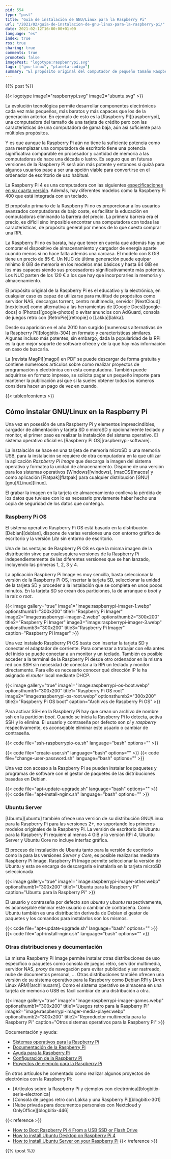 ```yaml
---
pid: 554
type: "post"
title: "Guía de instalación de GNU/Linux para la Raspberry Pi"
url: "/2021/02/guia-de-instalacion-de-gnu-linux-para-la-raspberry-pi/"
date: 2021-02-12T16:00:00+01:00
language: "es"
index: true
rss: true
sharing: true
comments: true
promoted: false
imagePost: "logotype:raspberrypi.svg"
tags: ["gnu-linux", "planeta-codigo"]
summary: "El propósito original del computador de pequeño tamaño Raspberry Pi es el educativo y aprendizaje de progamación e introducción a la  electrónica, sin embargo, debido a su bajo coste y ser una computador de propósito general es utilizado con otros múltiples propósitos. El primer paso para empezar a usar una Raspberry Pi es instalarle un sistema operativo, dos opciones son el ofrecido por la fundación de la Raspberry Pi o la versión ofrecida por Ubuntu."
---
```


{{% post %}}

{{< logotype image1="raspberrypi.svg" image2="ubuntu.svg" >}}

La evolución tecnológica permite desarrollar componentes electrónicos cada vez más pequeños, más baratos y más capaces que los de la generación anterior. En ejemplo de esto es la [Raspberry Pi][raspberrypi], una computadora del tamaño de una tarjeta de crédito pero con las características de una computadora de gama baja, aún así suficiente para múltiples propósitos.

Y es que aunque la Raspberry Pi aún no tiene la suficiente potencia como para reemplazar una computadora de escritorio tiene una potencia significativa comparable en procesador y cantidad de memoria a las computadoras de hace una década o lustro. Es seguro que en futuras versiones de la Raspberry Pi será aún más potente y entonces sí quizá para algunos usuarios pase a ser una opción viable para convertirse en el ordenador de escritorio de uso habitual.

La Raspberry Pi 4 es una computadora con las siguientes [especificaciones en su cuarta versión](https://www.raspberrypi.org/products/raspberry-pi-4-model-b/specifications/). Además, hay diferentes modelos como la Raspberry Pi 400 que está integrada con un teclado.

El propósito primario de la Raspberry Pi no es proporcionar a los usuarios avanzados computadoras de bajo coste, es facilitar la educación en computadoras eliminando la barrera del precio. La primera barrera era el precio, es difícil sino imposible encontrar una computadora con todas las características, de propósito general por menos de lo que cuesta comprar una RPi.

La Raspberry Pi no es barata, hay que tener en cuenta que además hay que comprar el dispositivo de almacenamiento y cargador de energía aparte cuando menos si no hace falta además una carcasa. El modelo con 8 GiB tiene un precio de 85 €. Un NUC de última generación puede equipar mínimo 8 GiB de memoria en los modelos más básicos y hasta 64 GiB en los más capaces siendo sus procesadores significativamente más potentes. Los NUC parten de los 120 € a los que hay que incorporarles la memoria y almacenamiento.

El propósito original de la Raspberry Pi es el educativo y la electrónica, en cualquier caso es capaz de utilizarse para multitud de propósitos como servidor NAS, descargas torrent, centro multimedia, servidor [NextCloud][nextcloud] como alternativa a las herramientas de [Google Docs][google-docs] o [Photos][google-photos] o evitar anuncios con AdGuard, consola de juegos retro con [RetroPie][retropie] o [Lakka][lakka].

Desde su aparición en el año 2010 han surgido [numerosas alternativas de la Raspberry Pi][blogbitix-304] en formato y características similares. Algunas incluso más potentes, sin embargo, dada la popularidad de la RPi es la que mejor soporte de software ofrece y de la que hay más información en caso de buscarla.

La [revista MagPi][magpi] en PDF se puede descargar de forma gratuita y contiene numerosos artículos sobre como realizar proyectos de programación y electrónica con esta computadora. También puede adquirirse en formato impreso, se solicita pagar un pequeño importe  para mantener la publicación así que si la sueles obtener todos los números considera hacer un pago de vez en cuando.

{{< tableofcontents >}}

## Cómo instalar GNU/Linux en la Raspberry Pi

Una vez en posesión de una Raspberry Pi y elementos imprescindibles, cargador de alimentación y tarjeta SD o microSD y opcionalmente teclado y monitor, el primer paso es realizar la instalación del sistema operativo. El sistema operativo oficial es [Raspberry Pi OS][raspberrypi-software].

La instalación se hace en una tarjeta de memoria microSD o una memoria USB, para la instalación se requiere de otra computadora en la que utilizar la aplicación _Raspberry Pi Image_ que descarga la imagen del sistema operativo y formatea la unidad de almacenamiento. Dispone de una versión para los sistemas operativos [Windows][windows], [macOS][macos] y como aplicación [Flatpak][flatpak] para cualquier distribución [GNU][gnu]/[Linux][linux].

El grabar la imagen en la tarjeta de almacenamiento conlleva la pérdida de los datos que tuviese con lo es necesario previamente haber hecho una copia de seguridad de los datos que contenga.

### Raspberry Pi OS

El sistema operativo Raspberry Pi OS está basado en la distribución [Debian][debian], dispone de varias versiones una con entorno gráfico de escritorio y la versión _Lite_ sin entorno de escritorio.

Una de las ventajas de Raspberry Pi OS es que la misma imagen de la distribución sirve par cualesquiera versiones de la Raspberry Pi independientemente de las diferentes versiones que se han lanzado, incluyendo las primeras 1, 2, 3 y 4.

La aplicación Raspberry Pi Image es muy sencilla, basta seleccionar la versión de la Raspberry Pi OS, insertar la tarjeta SD, seleccionar la unidad de la tarjeta SD y proceder a la instalación que se completa en unos pocos minutos. En la tarjeta SD se crean dos particiones, la de arranque o _boot_ y la raíz o _root_.

{{< image
    gallery="true"
    image1="image:raspberrypi-imager-1.webp" optionsthumb1="300x200" title1="Raspberry Pi Imager"
    image2="image:raspberrypi-imager-2.webp" optionsthumb2="300x200" title2="Raspberry Pi Imager"
    image3="image:raspberrypi-imager-3.webp" optionsthumb3="300x200" title3="Raspberry Pi Imager"
    caption="Raspberry Pi Imager" >}}

Una vez instalado Raspberry Pi OS basta con insertar la tarjeta SD y conectar el adaptador de corriente. Para comenzar a trabajar con ella antes del inicio se puede conectar a un monitor y un teclado. También es posible acceder a la terminal de la Raspberry Pi desde otro ordenador en la misma red con SSH sin necesidad de conectar a la RPi un teclado y monitor directamente. Para ello es necesario conocer qué dirección IP le ha asignado el _router_ local mediante DHCP.

{{< image
    gallery="true"
    image1="image:raspberrypi-os-boot.webp" optionsthumb1="300x200" title1="Raspberry Pi OS root"
    image2="image:raspberrypi-os-root.webp" optionsthumb2="300x200" title2="Raspberry Pi OS boot"
    caption="Archivos de Raspberry Pi OS" >}}

Para activar SSH en la Raspberry Pi hay que crean un archivo de nombre ssh en la partición _boot_. Cuando se inicia la Raspberry Pi lo detecta, activa SSH y lo elimina. El usuario y contraseña por defecto son _pi_ y _raspberry_ respectivamente, es aconsejable eliminar este usuario o cambiar de contraseña.

{{< code file="ssh-raspberrypio-os.sh" language="bash" options="" >}}

{{< code file="create-user.sh" language="bash" options="" >}}
{{< code file="change-user-password.sh" language="bash" options="" >}}

Una vez con acceso a la Raspberry Pi se pueden instalar los paquetes y programas de software con el gestor de paquetes de las distribuciones basadas en Debian.

{{< code file="apt-update-upgrade.sh" language="bash" options="" >}}
{{< code file="apt-install-nginx.sh" language="bash" options="" >}}

### Ubuntu Server

[Ubuntu][ubuntu] también ofrece una versión de su distribución GNU/Linux para la Raspberry Pi para las versiones 2+, no soportando los primeros modelos originales de la Raspberry Pi. La versión de escritorio de Ubuntu para la Raspberry Pi requiere al menos 4 GiB y la versión RPi 4, Ubuntu Server y Ubuntu Core no incluye interfaz gráfica.

El proceso de instalación de Ubuntu tanto para la versión de escritorio como la para las versiones _Server_ y _Core_, es posible realizarlas mediante Raspberry Pi Image. Raspberry Pi Image permite seleccionar la versión de Ubuntu y esta se encarga de descargarla e instalarla en la tarjeta microSD seleccionada.

{{< image
    gallery="true"
    image1="image:raspberrypi-imager-other.webp" optionsthumb1="300x200" title1="Ubuntu para la Raspberry Pi"
    caption="Ubuntu para la Raspberry Pi" >}}

El usuario y contraseña por defecto son _ubuntu_ y _ubuntu_ respectivamente, es aconsejable eliminar este usuario o cambiar de contraseña. Como Ubuntu también es una distribución derivada de Debian el gestor de paquetes y los comandos para instalarlos son los mismos.

{{< code file="apt-update-upgrade.sh" language="bash" options="" >}}
{{< code file="apt-install-nginx.sh" language="bash" options="" >}}

### Otras distribuciones y documentación

La misma Raspberry Pi Image permite instalar otras distribuciones de uso específico o paquetes como consola de juegos retro, servidor multimedia, servidor NAS, _proxy_ de navegación para evitar publicidad y ser rastreado, nube de documentos personal, ... Otras distribuciones también ofrecen una versión de su sistema operativo para la Raspberry como [Debian RPi](https://wiki.debian.org/RaspberryPi) y [Arch Linux ARM][archlinuxarm]. Como el sistema operativo se almacena en una tarjeta de memoria o USB es fácil cambiar de una distribución a otra.

{{< image
    gallery="true"
    image1="image:raspberrypi-imager-games.webp" optionsthumb1="300x200" title1="Juegos retro para la Raspberry Pi"
    image2="image:raspberrypi-imager-media-player.webp" optionsthumb2="300x200" title2="Reproductor multimedia para la Raspberry Pi"
    caption="Otros sistemas operativos para la Raspberry Pi" >}}

Documentación y ayuda:

* [Sistemas operativos para la Raspberry Pi](https://www.raspberrypi.org/software/operating-systems/)
* [Documentación de la Raspberry Pi](https://www.raspberrypi.org/documentation/)
* [Ayuda para la Raspberry Pi](https://www.raspberrypi.org/help/)
* [Configuración de la Raspberry Pi](https://projects.raspberrypi.org/en/projects/raspberry-pi-setting-up)
* [Proyectos de ejemplo para la Raspberry Pi](https://projects.raspberrypi.org/en/projects)

En otros artículos he comentado como realizar algunos proyectos de electrónica con la Raspberry Pi:

* [Artículos sobre la Raspberry Pi y ejemplos con electrónica][blogbitix-serie-electronica]
* [Consola de juegos retro con Lakka y una Raspberry Pi][blogbitix-301]
* [Nube privada para documentos personales con Nextcloud y OnlyOffice][blogbitix-446]

{{< reference >}}
* [How to Boot Raspberry Pi 4 From a USB SSD or Flash Drive](https://www.tomshardware.com/how-to/boot-raspberry-pi-4-usb)
* [How to install Ubuntu Desktop on Raspberry Pi 4](https://ubuntu.com/tutorials/how-to-install-ubuntu-desktop-on-raspberry-pi-4#1-overview)
* [How to install Ubuntu Server on your Raspberry Pi](https://ubuntu.com/tutorials/how-to-install-ubuntu-on-your-raspberry-pi#1-overview)
{{< /reference >}}

{{% /post %}}
